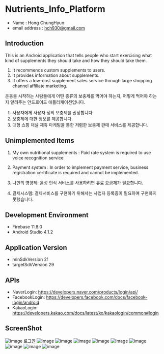 # Nutrients_Info_Platform
- Name : Hong ChungHyun <br/>
- email address : hch930@gmail.com <br/>

## Introduction
This is an Android application that tells people who start exercising what kind of supplements they should take and how they should take them.
1. It recommends custom supplements to users.
2. It provides information about supplements.
3. It offers a low-cost supplement sales service through large shopping channel affiliate marketing.

운동을 시작하는 사람들에게 어떤 종류의 보충제를 먹어야 하는지, 어떻게 먹어야 하는지 알려주는 안드로이드 애플리케이션입니다.
1. 사용자에게 사용자 정의 보충제를 권장합니다.
2. 보충제에 대한 정보를 제공합니다.
3. 대형 쇼핑 채널 제휴 마케팅을 통한 저렴한 보충제 판매 서비스를 제공합니다.

## Unimplemented Items
1. My own nutritional supplements : Paid rate system is required to use voice recognition service
2. Payment system : In order to implement payment service, business registration certificate is required and cannot be implemented.

1. 나만의 영양제: 음성 인식 서비스를 사용하려면 유료 요금제가 필요합니다.
2. 결제시스템: 결제서비스를 구현하기 위해서는 사업자 등록증이 필요하여 구현하지 못했습니다.

## Development Environment
- Firebase 11.8.0
- Android Studio 4.1.2

## Application Version
- minSdkVersion 21
- targetSdkVersion 29

## APIs
- NaverLogin: https://developers.naver.com/products/login/api/
- FacebookLogin: https://developers.facebook.com/docs/facebook-login/android 
- KakaoLogin: https://developers.kakao.com/docs/latest/ko/kakaologin/common#login

## ScreenShot
![image](https://user-images.githubusercontent.com/59517977/107215135-41de1980-6a4e-11eb-800a-8d6fe93de267.png)
로그인
![image](https://user-images.githubusercontent.com/59517977/107215208-5cb08e00-6a4e-11eb-95c0-59d35062aac5.png)
![image](https://user-images.githubusercontent.com/59517977/107215267-6fc35e00-6a4e-11eb-984d-9b29de1fcdb1.png)
![image](https://user-images.githubusercontent.com/59517977/107215309-7c47b680-6a4e-11eb-8ad5-895b9ecd25b6.png)
![image](https://user-images.githubusercontent.com/59517977/107215339-88337880-6a4e-11eb-813b-bfd8a2e77fe2.png)
![image](https://user-images.githubusercontent.com/59517977/107215416-9ed9cf80-6a4e-11eb-9e1e-de584d6a6728.png)
![image](https://user-images.githubusercontent.com/59517977/107215444-a7caa100-6a4e-11eb-8f20-ed81dbd1ed9d.png)
![image](https://user-images.githubusercontent.com/59517977/107215498-b913ad80-6a4e-11eb-8cf9-2d168fa5bb03.png)
![image](https://user-images.githubusercontent.com/59517977/107215511-be70f800-6a4e-11eb-813d-817d109855b1.png)
![image](https://user-images.githubusercontent.com/59517977/107215525-c3ce4280-6a4e-11eb-85d3-4671f5f481c8.png)
